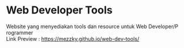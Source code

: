 # Web Developer Tools
Website yang menyediakan tools dan resource untuk Web Developer/P rogrammer <br>
Link Preview : https://mezzky.github.io/web-dev-tools/
